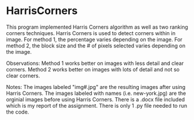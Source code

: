 # HarrisCorners

This program implemented Harris Corners algorithm as well as two ranking corners techniques. Harris Corners is used to detect corners within in image. For method 1, the percentage varies depending on the image. For method 2, the block size and the # of pixels selected varies depending on the image.

Observations: 
Method 1 works better on images with less detail and clear corners. 
Method 2 works better on images with lots of detail and not so clear corners.

Notes: 
The images labeled "img#.jpg" are the resulting images after using Harris Corners. 
The images labeled with names (i.e. new-york.jpg) are the orginial images before using Harris Corners. 
There is a .docx file included which is my report of the assignment. 
There is only 1 .py file needed to run the code.
